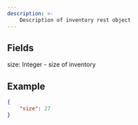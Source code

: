 ```yaml
---
description: >-
    Description of inventory rest object
---
```


## Fields

size: Integer - size of inventory

## Example
```json
{
    "size": 27
}
```
